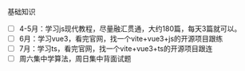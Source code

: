 基础知识
- [ ] 4-5月：学习js现代教程，尽量融汇贯通，大约180篇，每天3篇就可以。
- [ ] 6月：学习vue3，看完官网，找一个vite+vue3+js的开源项目跟练
- [ ] 7月：学习ts，看完官网，找一个vite+vue3+ts的开源项目跟连
- [ ] 周六集中学算法，周日集中背面试题
